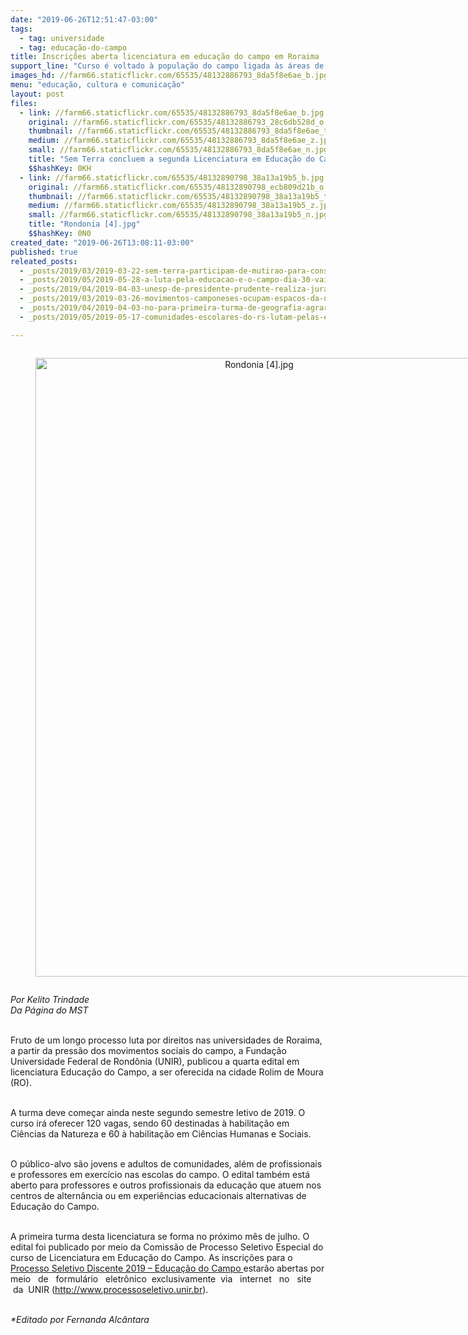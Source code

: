 ```yaml
---
date: "2019-06-26T12:51:47-03:00"
tags:
  - tag: universidade
  - tag: educação-do-campo
title: Inscrições aberta licenciatura em educação do campo em Roraima
support_line: "Curso é voltado à população do campo ligada às áreas de reforma agrária\n"
images_hd: //farm66.staticflickr.com/65535/48132886793_8da5f8e6ae_b.jpg
menu: "educação, cultura e comunicação"
layout: post
files:
  - link: //farm66.staticflickr.com/65535/48132886793_8da5f8e6ae_b.jpg
    original: //farm66.staticflickr.com/65535/48132886793_28c6db528d_o.jpg
    thumbnail: //farm66.staticflickr.com/65535/48132886793_8da5f8e6ae_t.jpg
    medium: //farm66.staticflickr.com/65535/48132886793_8da5f8e6ae_z.jpg
    small: //farm66.staticflickr.com/65535/48132886793_8da5f8e6ae_n.jpg
    title: "Sem Terra concluem a segunda Licenciatura em Educação do Campo pelo Pronera, no CE. Foto_Divulgação MST.jpg"
    $$hashKey: 0KH
  - link: //farm66.staticflickr.com/65535/48132890798_38a13a19b5_b.jpg
    original: //farm66.staticflickr.com/65535/48132890798_ecb809d21b_o.jpg
    thumbnail: //farm66.staticflickr.com/65535/48132890798_38a13a19b5_t.jpg
    medium: //farm66.staticflickr.com/65535/48132890798_38a13a19b5_z.jpg
    small: //farm66.staticflickr.com/65535/48132890798_38a13a19b5_n.jpg
    title: "Rondonia [4].jpg"
    $$hashKey: 0N0
created_date: "2019-06-26T13:08:11-03:00"
published: true
releated_posts:
  - _posts/2019/03/2019-03-22-sem-terra-participam-de-mutirao-para-construcao-do-centro-de-referencia-socioambiental-na-ufal.md
  - _posts/2019/05/2019-05-28-a-luta-pela-educacao-e-o-campo-dia-30-vai-ser-maior.md
  - _posts/2019/04/2019-04-03-unesp-de-presidente-prudente-realiza-jura-em-abril.md
  - _posts/2019/03/2019-03-26-movimentos-camponeses-ocupam-espacos-da-uffs-com-o-debate-da-reforma-agraria.md
  - _posts/2019/04/2019-04-03-no-para-primeira-turma-de-geografia-agraria-se-forma-conclui-licenciatura.md
  - _posts/2019/05/2019-05-17-comunidades-escolares-do-rs-lutam-pelas-escolas-no-campo.md

---
```

<div style="text-align:center">
<figure class="image" style="display:inline-block"><img alt="Rondonia [4].jpg" height="990" src="//farm66.staticflickr.com/65535/48132890798_38a13a19b5_b.jpg" width="700" />
<figcaption></figcaption>
</figure>
</div>

<p><em>Por&nbsp;Kelito Trindade&nbsp;<br />
Da P&aacute;gina do MST</em><br />
&nbsp;</p>

<p>Fruto de um longo processo luta por direitos nas universidades de Roraima, a partir da press&atilde;o dos movimentos sociais do campo, a Funda&ccedil;&atilde;o Universidade Federal de Rond&ocirc;nia (UNIR), publicou a quarta edital em licenciatura Educa&ccedil;&atilde;o do Campo, a ser oferecida na cidade Rolim de Moura (RO).</p>

<p><br />
A turma deve come&ccedil;ar ainda neste segundo&nbsp;semestre letivo de 2019. O curso ir&aacute; oferecer 120 vagas, sendo 60 destinadas &agrave; habilita&ccedil;&atilde;o em Ci&ecirc;ncias da Natureza e 60 &agrave; habilita&ccedil;&atilde;o em Ci&ecirc;ncias Humanas e Sociais.</p>

<p><br />
O p&uacute;blico-alvo s&atilde;o jovens e adultos de comunidades, al&eacute;m de profissionais e professores em exerc&iacute;cio nas escolas do campo. O edital tamb&eacute;m est&aacute; aberto para professores e outros profissionais da educa&ccedil;&atilde;o que atuem nos centros de altern&acirc;ncia ou em experi&ecirc;ncias educacionais alternativas de Educa&ccedil;&atilde;o do Campo.&nbsp;</p>

<p><br />
A primeira turma desta licenciatura se forma no pr&oacute;ximo m&ecirc;s de julho. O edital foi publicado por meio da Comiss&atilde;o de Processo Seletivo Especial do curso de Licenciatura em Educa&ccedil;&atilde;o do Campo.&nbsp;As inscri&ccedil;&otilde;es para o <a href="http://www.processoseletivo.unir.br/index.php?pag=concursos&amp;id_tipo=2">Processo Seletivo Discente 2019 &ndash; Educa&ccedil;&atilde;o do Campo </a>estar&atilde;o abertas por meio&nbsp; &nbsp;de&nbsp; &nbsp;formul&aacute;rio&nbsp; &nbsp;eletr&ocirc;nico&nbsp; exclusivamente&nbsp; via&nbsp; &nbsp;internet&nbsp; &nbsp;no&nbsp; &nbsp;site&nbsp; &nbsp;da&nbsp; UNIR (<a href="http://www.processoseletivo.unir.br">http://www.processoseletivo.unir.br</a>).</p>

<p><br />
<em>*Editado por Fernanda Alc&acirc;ntara</em></p>
